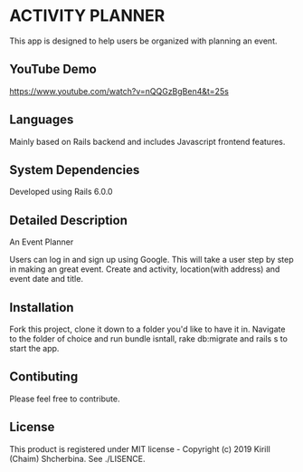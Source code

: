 # ACTIVITY PLANNER

This app is designed to help users be organized with planning an event. 

## YouTube Demo
https://www.youtube.com/watch?v=nQQGzBgBen4&t=25s

## Languages
Mainly based on Rails backend and includes Javascript frontend features. 

## System Dependencies
Developed using Rails 6.0.0

## Detailed Description 
An Event Planner

Users can log in and sign up using Google.
This will take a user step by step in making an great event. Create and activity, location(with address) and event date and title.

## Installation
Fork this project, clone it down to a folder you'd like to have it in. Navigate to the folder of choice and run bundle isntall, rake db:migrate and rails s to start the app.

## Contibuting 
Please feel free to contribute.

## License
This product is registered under MIT license - Copyright (c) 2019 Kirill (Chaim) Shcherbina. See ./LISENCE.


